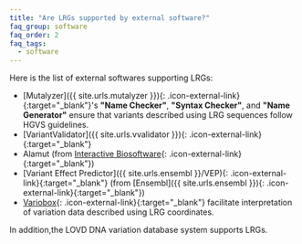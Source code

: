 ```yaml
---
title: "Are LRGs supported by external software?"
faq_group: software
faq_order: 2
faq_tags:
  - software
---
```


Here is the list of external softwares supporting LRGs:  

* [Mutalyzer]({{ site.urls.mutalyzer }}){: .icon-external-link}{:target="_blank"}'s **"Name Checker"**, **"Syntax Checker"**, and **"Name Generator"** ensure that variants described using LRG sequences follow HGVS guidelines.  
* [VariantValidator]({{ site.urls.vvalidator }}){: .icon-external-link}{:target="_blank"}
* Alamut (from [Interactive Biosoftware](http://www.interactive-biosoftware.com/){: .icon-external-link}{:target="_blank"})
* [Variant Effect Predictor]({{ site.urls.ensembl }}/VEP){: .icon-external-link}{:target="_blank"} (from [Ensembl]({{ site.urls.ensembl }}){: .icon-external-link}{:target="_blank"})
* [Variobox](http://bioinformatics.ua.pt/software/variobox/){: .icon-external-link}{:target="_blank"} facilitate interpretation of variation data described using LRG coordinates.  

In addition,the LOVD DNA variation database system supports LRGs.
